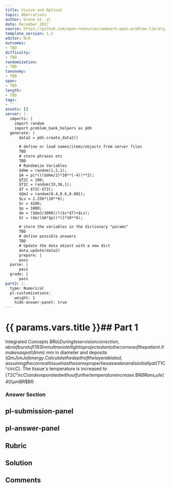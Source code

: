 ```yaml
---
title: Vision and Optical
topic: Aberrations
author: Urone et. al
date: December 2017
source: https://github.com/open-resources/webwork-open-problem-library/tree/master/Contrib/BrockPhysics/College_Physics_Urone/26.Vision_and_Optical/26-06.Aberrations/NU_U17_26_06_001.pg
template_version: 1.2
editor: N/A
outcomes:
- TBD
difficulty:
- TBD
randomization:
- TBD
taxonomy:
- TBD
span:
- TBD
length:
- TBD
tags:
- ''
assets: []
server: |-
  imports: |
    import random
    import problem_bank_helpers as pbh
  generate: |
      data2 = pbh.create_data2()

      # define or load names/items/objects from server files
      TBD
      # store phrases etc
      TBD
      # Randomize Variables
      $dmm = random(1,2,1);
      $A = pi*((($dmm/2)*10**(-4))**2);
      $T2C = 100;
      $T1C = random(33,36,1);
      $T = $T2C-$T1C;
      $QmJ = random(0.4,0.6,0.001);
      $Lv = 2.256*(10**6);
      $c = 4186;
      $p = 1000;
      $m = ($QmJ/1000)/(($c*$T)+$Lv);
      $t = ($m/($A*$p))*(1*10**6);

      # store the variables in the dictionary "params"
      TBD
      # define possible answers
      TBD
      # Update the data object with a new dict
      data.update(data2)
      prepare: |
      pass
  parse: |
      pass
  grade: |
      pass
part2: |-
  type: Numerical
  pl-customizations:
    weight: 1
    hide-answer-panel: true
---
```


# {{ params.vars.title }}## Part 1 
Integrated Concepts $BRa) During laser vision correction, a brief burst of (193) nm ultraviolet light is projected onto the cornea of the patient. It makes a spot ($dmm) mm in diameter and deposits ($QmJ) mJ of energy. Calculate the depth of the layer ablated, assuming the corneal tissue has the same properties as water and is initially at ($T1C ^circC). The tissue's temperature is increased to ($T2C ^circC) and evaporated without further temperature increase.$BR$BRans_rule(40) µm$BR$BR 


### Answer Section 


## pl-submission-panel 


## pl-answer-panel 


## Rubric 


## Solution 


## Comments 


